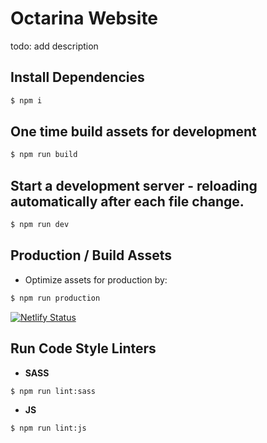 # Octarina Website
todo: add description

## Install Dependencies

```sh 
$ npm i
```

## One time build assets for development

```sh
$ npm run build
```

## Start a development server - reloading automatically after each file change.

```sh
$ npm run dev
```

## Production / Build Assets

* Optimize assets for production by:

```sh
$ npm run production
```

[![Netlify Status](https://api.netlify.com/api/v1/badges/969ee502-79ea-4273-9e32-1f851b19bd93/deploy-status)](https://app.netlify.com/sites/octarina/deploys)

## Run Code Style Linters

* **SASS**

```sh
$ npm run lint:sass
```
* **JS**

```sh
$ npm run lint:js
```